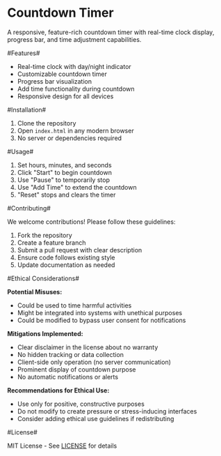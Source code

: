 # Countdown Timer

A responsive, feature-rich countdown timer with real-time clock display, progress bar, and time adjustment capabilities.

#Features# 

- Real-time clock with day/night indicator
- Customizable countdown timer
- Progress bar visualization
- Add time functionality during countdown
- Responsive design for all devices

#Installation# 

1. Clone the repository
2. Open `index.html` in any modern browser
3. No server or dependencies required

#Usage# 

1. Set hours, minutes, and seconds
2. Click "Start" to begin countdown
3. Use "Pause" to temporarily stop
4. Use "Add Time" to extend the countdown
5. "Reset" stops and clears the timer

#Contributing# 

We welcome contributions! Please follow these guidelines:
1. Fork the repository
2. Create a feature branch
3. Submit a pull request with clear description
4. Ensure code follows existing style
5. Update documentation as needed

#Ethical Considerations# 

**Potential Misuses:**
- Could be used to time harmful activities
- Might be integrated into systems with unethical purposes
- Could be modified to bypass user consent for notifications

**Mitigations Implemented:**
- Clear disclaimer in the license about no warranty
- No hidden tracking or data collection
- Client-side only operation (no server communication)
- Prominent display of countdown purpose
- No automatic notifications or alerts

**Recommendations for Ethical Use:**
- Use only for positive, constructive purposes
- Do not modify to create pressure or stress-inducing interfaces
- Consider adding ethical use guidelines if redistributing

#License#

MIT License - See [LICENSE](LICENSE) for details
